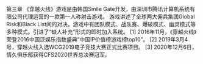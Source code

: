 第三章
《穿越火线》游戏是由韩国Smile Gate开发，由深圳市腾讯计算机系统有限公司代理运营的一款第一人称射击游戏。
游戏讲述了全球两大佣兵集团Global Risk和Black List间的对决。游戏中有团队模式、战队赛、爆破模式、幽灵模式等多种模式。引进了“缺人补充”形式的即时加入系统。 [1] 
2016年11月，《穿越火线》荣登2016中国泛娱乐指数盛典“中国IP价值榜游戏榜top10”。 [2]  2019年3月4号，穿越火线入选WCG2019电子竞技大赛正式比赛项目。 [3]  2020年12月6日，情久俱乐部获得CFS2020世界总决赛冠军。